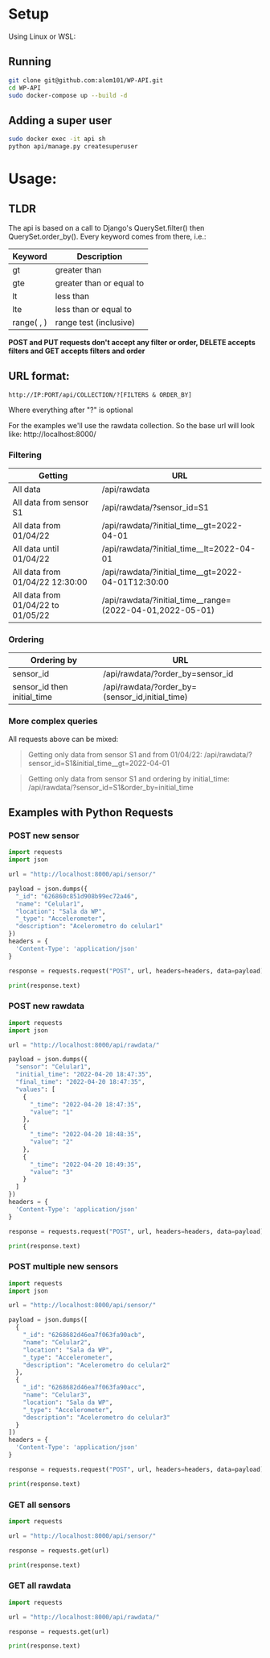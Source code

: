 # Setup
Using Linux or WSL:

## Running
```bash
git clone git@github.com:alom101/WP-API.git
cd WP-API
sudo docker-compose up --build -d
```

## Adding a super user
```bash
sudo docker exec -it api sh
python api/manage.py createsuperuser
```


# Usage:

## TLDR
The api is based on a call to Django's QuerySet.filter() then QuerySet.order_by(). Every keyword comes from there, i.e.:

Keyword | Description
--- | ---
gt | greater than
gte | greater than or equal to
lt | less than
lte | less than or equal to
range(   ,   ) | range test (inclusive)

__POST and PUT requests don't accept any filter or order, DELETE accepts filters and GET accepts filters and order__


## URL format:
```
http://IP:PORT/api/COLLECTION/?[FILTERS & ORDER_BY]
```
Where everything after "?" is optional

For the examples we'll use the rawdata collection. So the base url will look like: http://localhost:8000/

### Filtering
Getting | URL
--- | ---
All data | /api/rawdata
All data from sensor S1 | /api/rawdata/?sensor_id=S1
All data from 01/04/22 | /api/rawdata/?initial_time__gt=2022-04-01
All data until 01/04/22 | /api/rawdata/?initial_time__lt=2022-04-01
All data from 01/04/22 12:30:00 | /api/rawdata/?initial_time__gt=2022-04-01T12:30:00
All data from 01/04/22 to 01/05/22 | /api/rawdata/?initial_time__range=(2022-04-01,2022-05-01)

### Ordering
Ordering by | URL
--- | ---
sensor_id | /api/rawdata/?order_by=sensor_id
sensor_id then initial_time | /api/rawdata/?order_by=(sensor_id,initial_time)

### More complex queries
All requests above can be mixed:

> Getting only data from sensor S1 and from 01/04/22:
> /api/rawdata/?sensor_id=S1&initial_time__gt=2022-04-01

> Getting only data from sensor S1 and ordering by initial_time:
> /api/rawdata/?sensor_id=S1&order_by=initial_time


## Examples with Python Requests

### POST new sensor
```python
import requests
import json

url = "http://localhost:8000/api/sensor/"

payload = json.dumps({
  "_id": "626860c851d908b99ec72a46",
  "name": "Celular1",
  "location": "Sala da WP",
  "_type": "Accelerometer",
  "description": "Acelerometro do celular1"
})
headers = {
  'Content-Type': 'application/json'
}

response = requests.request("POST", url, headers=headers, data=payload)

print(response.text)
```

### POST new rawdata 
```python
import requests
import json

url = "http://localhost:8000/api/rawdata/"

payload = json.dumps({
  "sensor": "Celular1",
  "initial_time": "2022-04-20 18:47:35",
  "final_time": "2022-04-20 18:47:35",
  "values": [
    {
      "_time": "2022-04-20 18:47:35",
      "value": "1"
    },
    {
      "_time": "2022-04-20 18:48:35",
      "value": "2"
    },
    {
      "_time": "2022-04-20 18:49:35",
      "value": "3"
    }
  ]
})
headers = {
  'Content-Type': 'application/json'
}

response = requests.request("POST", url, headers=headers, data=payload)

print(response.text)

```

### POST multiple new sensors
```python
import requests
import json

url = "http://localhost:8000/api/sensor/"

payload = json.dumps([
  {
    "_id": "6268682d46ea7f063fa90acb",
    "name": "Celular2",
    "location": "Sala da WP",
    "_type": "Accelerometer",
    "description": "Acelerometro do celular2"
  },
  {
    "_id": "6268682d46ea7f063fa90acc",
    "name": "Celular3",
    "location": "Sala da WP",
    "_type": "Accelerometer",
    "description": "Acelerometro do celular3"
  }
])
headers = {
  'Content-Type': 'application/json'
}

response = requests.request("POST", url, headers=headers, data=payload)

print(response.text)
```


### GET all sensors
```python
import requests

url = "http://localhost:8000/api/sensor/"

response = requests.get(url)

print(response.text)
```


### GET all rawdata
```python
import requests

url = "http://localhost:8000/api/rawdata/"

response = requests.get(url)

print(response.text)
```
